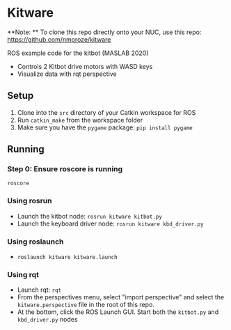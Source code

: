 # Kitware

**Note: ** To clone this repo directly onto your NUC, use this repo: https://github.com/nmoroze/kitware

ROS example code for the kitbot (MASLAB 2020)

* Controls 2 Kitbot drive motors with WASD keys
* Visualize data with rqt perspective

## Setup
1. Clone into the `src` directory of your Catkin workspace for ROS
2. Run `catkin_make` from the workspace folder
3. Make sure you have the `pygame` package: `pip install pygame`

## Running

### Step 0: Ensure roscore is running
`roscore`

### Using rosrun
* Launch the kitbot node: `rosrun kitware kitbot.py`
* Launch the keyboard driver node: `rosrun kitware kbd_driver.py`

### Using roslaunch
* `roslaunch kitware kitware.launch`

### Using rqt
* Launch rqt: `rqt`
* From the perspectives menu, select "import perspective" and select the `kitware.perspective` file in the root of this repo.
* At the bottom, click the ROS Launch GUI. Start both the `kitbot.py` and `kbd_driver.py` nodes
